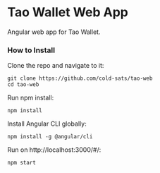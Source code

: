 # Tao Wallet Web App
Angular web app for Tao Wallet.

### How to Install

Clone the repo and navigate to it:
```
git clone https://github.com/cold-sats/tao-web
cd tao-web
```

Run npm install:
```
npm install
```

Install Angular CLI globally:
```
npm install -g @angular/cli
```

Run on http://localhost:3000/#/:
```
npm start
```
